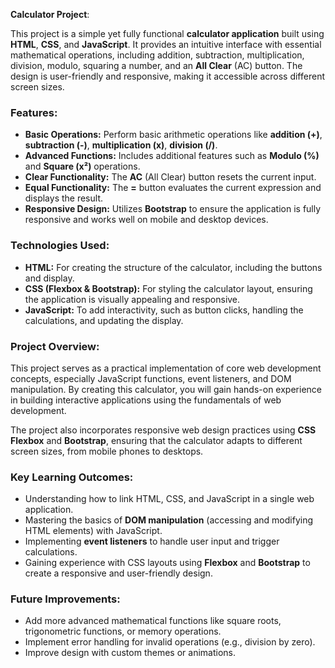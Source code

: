  **Calculator Project**:

This project is a simple yet fully functional **calculator application** built using **HTML**, **CSS**, and **JavaScript**. It provides an intuitive interface with essential mathematical operations, including addition, subtraction, multiplication, division, modulo, squaring a number, and an **All Clear** (AC) button. The design is user-friendly and responsive, making it accessible across different screen sizes.

### **Features:**
- **Basic Operations:** Perform basic arithmetic operations like **addition (+)**, **subtraction (-)**, **multiplication (x)**, **division (/)**.
- **Advanced Functions:** Includes additional features such as **Modulo (%)** and **Square (x²)** operations.
- **Clear Functionality:** The **AC** (All Clear) button resets the current input.
- **Equal Functionality:** The **=** button evaluates the current expression and displays the result.
- **Responsive Design:** Utilizes **Bootstrap** to ensure the application is fully responsive and works well on mobile and desktop devices.

### **Technologies Used:**
- **HTML:** For creating the structure of the calculator, including the buttons and display.
- **CSS (Flexbox & Bootstrap):** For styling the calculator layout, ensuring the application is visually appealing and responsive.
- **JavaScript:** To add interactivity, such as button clicks, handling the calculations, and updating the display.

### **Project Overview:**
This project serves as a practical implementation of core web development concepts, especially JavaScript functions, event listeners, and DOM manipulation. By creating this calculator, you will gain hands-on experience in building interactive applications using the fundamentals of web development.

The project also incorporates responsive web design practices using **CSS Flexbox** and **Bootstrap**, ensuring that the calculator adapts to different screen sizes, from mobile phones to desktops.

### **Key Learning Outcomes:**
- Understanding how to link HTML, CSS, and JavaScript in a single web application.
- Mastering the basics of **DOM manipulation** (accessing and modifying HTML elements) with JavaScript.
- Implementing **event listeners** to handle user input and trigger calculations.
- Gaining experience with CSS layouts using **Flexbox** and **Bootstrap** to create a responsive and user-friendly design.

### **Future Improvements:**
- Add more advanced mathematical functions like square roots, trigonometric functions, or memory operations.
- Implement error handling for invalid operations (e.g., division by zero).
- Improve design with custom themes or animations.
